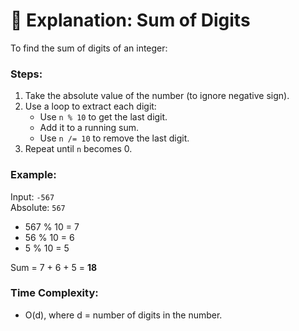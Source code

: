 # 📘 Explanation: Sum of Digits

To find the sum of digits of an integer:

### Steps:
1. Take the absolute value of the number (to ignore negative sign).
2. Use a loop to extract each digit:
   - Use `n % 10` to get the last digit.
   - Add it to a running sum.
   - Use `n /= 10` to remove the last digit.
3. Repeat until `n` becomes 0.

### Example:

Input: `-567`  
Absolute: `567`

- 567 % 10 = 7  
- 56 % 10 = 6  
- 5 % 10 = 5

Sum = 7 + 6 + 5 = **18**

### Time Complexity:
- O(d), where d = number of digits in the number.
